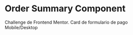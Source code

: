 # Order Summary Component
Challenge de Frontend Mentor. Card de formulario de pago<br/>
Mobile/Desktop
